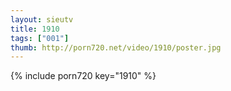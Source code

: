 ```yaml
--- 
layout: sieutv
title: 1910
tags: ["001"]
thumb: http://porn720.net/video/1910/poster.jpg
---
```

{% include porn720 key="1910" %} 
